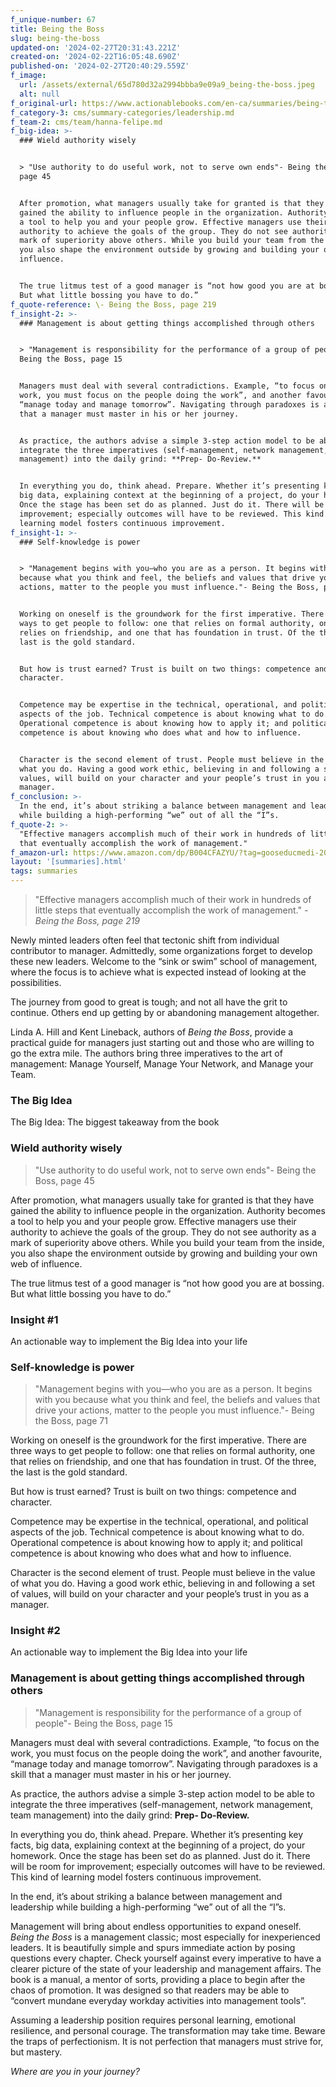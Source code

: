 ```yaml
---
f_unique-number: 67
title: Being the Boss
slug: being-the-boss
updated-on: '2024-02-27T20:31:43.221Z'
created-on: '2024-02-22T16:05:48.690Z'
published-on: '2024-02-27T20:40:29.559Z'
f_image:
  url: /assets/external/65d780d32a2994bbba9e09a9_being-the-boss.jpeg
  alt: null
f_original-url: https://www.actionablebooks.com/en-ca/summaries/being-the-boss/
f_category-3: cms/summary-categories/leadership.md
f_team-2: cms/team/hanna-felipe.md
f_big-idea: >-
  ### Wield authority wisely


  > "Use authority to do useful work, not to serve own ends"- Being the Boss,
  page 45


  After promotion, what managers usually take for granted is that they have
  gained the ability to influence people in the organization. Authority becomes
  a tool to help you and your people grow. Effective managers use their
  authority to achieve the goals of the group. They do not see authority as a
  mark of superiority above others. While you build your team from the inside,
  you also shape the environment outside by growing and building your own web of
  influence.


  The true litmus test of a good manager is “not how good you are at bossing.
  But what little bossing you have to do.”
f_quote-reference: \- Being the Boss, page 219
f_insight-2: >-
  ### Management is about getting things accomplished through others


  > "Management is responsibility for the performance of a group of people"-
  Being the Boss, page 15


  Managers must deal with several contradictions. Example, “to focus on the
  work, you must focus on the people doing the work”, and another favourite,
  “manage today and manage tomorrow”. Navigating through paradoxes is a skill
  that a manager must master in his or her journey.


  As practice, the authors advise a simple 3-step action model to be able to
  integrate the three imperatives (self-management, network management, team
  management) into the daily grind: **Prep- Do-Review.**


  In everything you do, think ahead. Prepare. Whether it’s presenting key facts,
  big data, explaining context at the beginning of a project, do your homework.
  Once the stage has been set do as planned. Just do it. There will be room for
  improvement; especially outcomes will have to be reviewed. This kind of
  learning model fosters continuous improvement.
f_insight-1: >-
  ### Self-knowledge is power


  > "Management begins with you—who you are as a person. It begins with you
  because what you think and feel, the beliefs and values that drive your
  actions, matter to the people you must influence."- Being the Boss, page 71


  Working on oneself is the groundwork for the first imperative. There are three
  ways to get people to follow: one that relies on formal authority, one that
  relies on friendship, and one that has foundation in trust. Of the three, the
  last is the gold standard.


  But how is trust earned? Trust is built on two things: competence and
  character.


  Competence may be expertise in the technical, operational, and political
  aspects of the job. Technical competence is about knowing what to do.
  Operational competence is about knowing how to apply it; and political
  competence is about knowing who does what and how to influence.


  Character is the second element of trust. People must believe in the value of
  what you do. Having a good work ethic, believing in and following a set of
  values, will build on your character and your people’s trust in you as a
  manager.
f_conclusion: >-
  In the end, it’s about striking a balance between management and leadership
  while building a high-performing “we” out of all the “I”s.
f_quote-2: >-
  "Effective managers accomplish much of their work in hundreds of little steps
  that eventually accomplish the work of management."
f_amazon-url: https://www.amazon.com/dp/B004CFAZYU/?tag=gooseducmedi-20
layout: '[summaries].html'
tags: summaries
---
```


> "Effective managers accomplish much of their work in hundreds of little steps that eventually accomplish the work of management." _\- Being the Boss, page 219_

Newly minted leaders often feel that tectonic shift from individual contributor to manager. Admittedly, some organizations forget to develop these new leaders. Welcome to the “sink or swim” school of management, where the focus is to achieve what is expected instead of looking at the possibilities.

The journey from good to great is tough; and not all have the grit to continue. Others end up getting by or abandoning management altogether.

Linda A. Hill and Kent Lineback, authors of _Being the Boss_, provide a practical guide for managers just starting out and those who are willing to go the extra mile. The authors bring three imperatives to the art of management: Manage Yourself, Manage Your Network, and Manage your Team.

### The Big Idea

The Big Idea: The biggest takeaway from the book

### Wield authority wisely

> "Use authority to do useful work, not to serve own ends"- Being the Boss, page 45

After promotion, what managers usually take for granted is that they have gained the ability to influence people in the organization. Authority becomes a tool to help you and your people grow. Effective managers use their authority to achieve the goals of the group. They do not see authority as a mark of superiority above others. While you build your team from the inside, you also shape the environment outside by growing and building your own web of influence.

The true litmus test of a good manager is “not how good you are at bossing. But what little bossing you have to do.”

### Insight #1

An actionable way to implement the Big Idea into your life

### Self-knowledge is power

> "Management begins with you—who you are as a person. It begins with you because what you think and feel, the beliefs and values that drive your actions, matter to the people you must influence."- Being the Boss, page 71

Working on oneself is the groundwork for the first imperative. There are three ways to get people to follow: one that relies on formal authority, one that relies on friendship, and one that has foundation in trust. Of the three, the last is the gold standard.

But how is trust earned? Trust is built on two things: competence and character.

Competence may be expertise in the technical, operational, and political aspects of the job. Technical competence is about knowing what to do. Operational competence is about knowing how to apply it; and political competence is about knowing who does what and how to influence.

Character is the second element of trust. People must believe in the value of what you do. Having a good work ethic, believing in and following a set of values, will build on your character and your people’s trust in you as a manager.

### Insight #2

An actionable way to implement the Big Idea into your life

### Management is about getting things accomplished through others

> "Management is responsibility for the performance of a group of people"- Being the Boss, page 15

Managers must deal with several contradictions. Example, “to focus on the work, you must focus on the people doing the work”, and another favourite, “manage today and manage tomorrow”. Navigating through paradoxes is a skill that a manager must master in his or her journey.

As practice, the authors advise a simple 3-step action model to be able to integrate the three imperatives (self-management, network management, team management) into the daily grind: **Prep- Do-Review.**

In everything you do, think ahead. Prepare. Whether it’s presenting key facts, big data, explaining context at the beginning of a project, do your homework. Once the stage has been set do as planned. Just do it. There will be room for improvement; especially outcomes will have to be reviewed. This kind of learning model fosters continuous improvement.

In the end, it’s about striking a balance between management and leadership while building a high-performing “we” out of all the “I”s.

Management will bring about endless opportunities to expand oneself. _Being the Boss_ is a management classic; most especially for inexperienced leaders. It is beautifully simple and spurs immediate action by posing questions every chapter. Check yourself against every imperative to have a clearer picture of the state of your leadership and management affairs. The book is a manual, a mentor of sorts, providing a place to begin after the chaos of promotion. It was designed so that readers may be able to “convert mundane everyday workday activities into management tools”.

Assuming a leadership position requires personal learning, emotional resilience, and personal courage. The transformation may take time. Beware the traps of perfectionism. It is not perfection that managers must strive for, but mastery.

_Where are you in your journey?_
